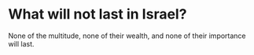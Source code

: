 # What will not last in Israel?

None of the multitude, none of their wealth, and none of their importance will last.
